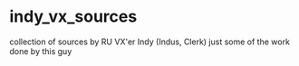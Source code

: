 # indy_vx_sources
collection of sources by RU VX'er Indy (Indus, Clerk)
just some of the work done by this guy
